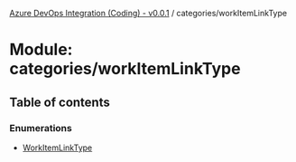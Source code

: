 [Azure DevOps Integration (Coding) - v0.0.1](../README.md) / categories/workItemLinkType

# Module: categories/workItemLinkType

## Table of contents

### Enumerations

- [WorkItemLinkType](../enums/categories_workItemLinkType.WorkItemLinkType.md)
